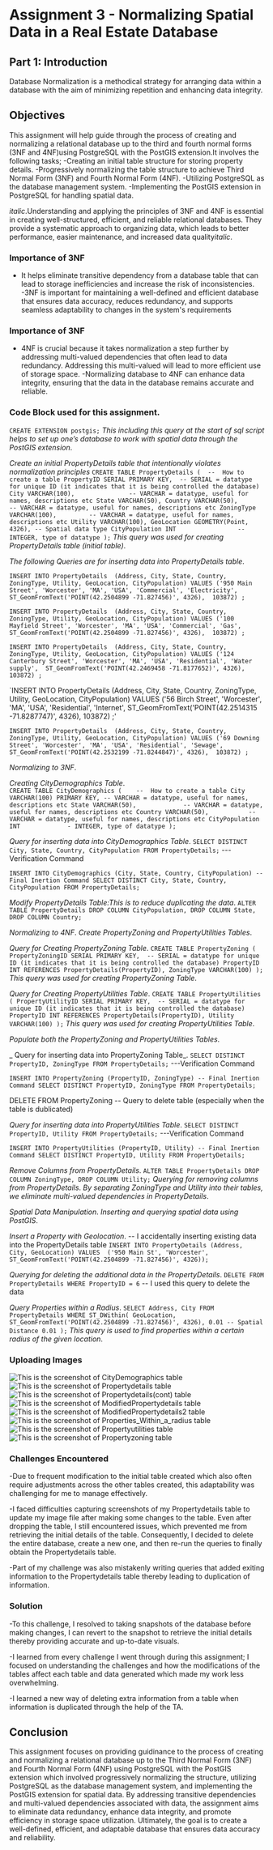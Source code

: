 # Assignment 3 - Normalizing Spatial Data in a Real Estate Database

## Part 1: Introduction
Database Normalization is a methodical strategy for arranging data within a database with the aim of minimizing repetition and enhancing data integrity.

## Objectives
This assignment will help guide through the process of creating and normalizing a relational database up to the third and fourth normal forms (3NF and 4NF)using PostgreSQL with the PostGIS extension.It involves the following tasks;
-Creating an initial table structure for storing property details.
-Progressively normalizing the table structure to achieve Third Normal Form (3NF) and Fourth Normal Form (4NF).
-Utilizing PostgreSQL as the database management system.
-Implementing the PostGIS extension in PostgreSQL for handling spatial data.

*italic*.Understanding and applying the principles of 3NF and 4NF  is essential in creating well-structured, efficient, and reliable relational databases. They provide a systematic approach to organizing data, which leads to better performance, easier maintenance, and increased data quality*italic*.

### Importance of 3NF
- It helps eliminate transitive dependency from a database table that can lead to storage inefficiencies and increase the risk of inconsistencies.
-3NF is important for maintaining a well-defined and efficient database that ensures data accuracy, reduces redundancy, and supports seamless adaptability to changes in the system's requirements

### Importance of 3NF
- 4NF is crucial because it takes normalization a step further by addressing multi-valued dependencies that often lead to data redundancy. Addressing this multi-valued will lead to more efficient use of storage space.
-Normalizing database to 4NF can enhance data integrity, ensuring that the data in the database remains accurate and reliable.

### Code Block used for this assignment.
`CREATE EXTENSION postgis;`
_This including this query at the start of sql script helps to set up one’s database to work with spatial data through the PostGIS extension_.

_Create an initial PropertyDetails table that intentionally violates normalization principles_
`CREATE TABLE PropertyDetails (  --  How to create a table
    PropertyID SERIAL PRIMARY KEY,  -- SERIAL = datatype for unique ID (it indicates that it is being controlled the database)
    City VARCHAR(100),               -- VARCHAR = datatype, useful for names, descriptions etc
    State VARCHAR(50),
    Country VARCHAR(50),             -- VARCHAR = datatype, useful for names, descriptions etc
    ZoningType VARCHAR(100),         -- VARCHAR = datatype, useful for names, descriptions etc
    Utility VARCHAR(100),
    GeoLocation GEOMETRY(Point, 4326), -- Spatial data type
    CityPopulation INT                 -- INTEGER, type of datatype
);`
_This query was used for creating PropertyDetails table (initial table)_.

_The following Queries are for inserting data into PropertyDetails table_.

`INSERT INTO PropertyDetails 
(Address, City, State, Country, ZoningType, Utility, GeoLocation, CityPopulation)
VALUES
('950 Main Street', 'Worcester', 'MA', 'USA', 'Commercial', 'Electricity', 
 ST_GeomFromText('POINT(42.2504899 -71.827456)', 4326), 
 103872)
;`

`INSERT INTO PropertyDetails 
(Address, City, State, Country, ZoningType, Utility, GeoLocation, CityPopulation)
VALUES
('100 Mayfield Street', 'Worcester', 'MA', 'USA', 'Commercial', 'Gas', 
 ST_GeomFromText('POINT(42.2504899 -71.827456)', 4326), 
 103872)
;`

`INSERT INTO PropertyDetails 
(Address, City, State, Country, ZoningType, Utility, GeoLocation, CityPopulation)
VALUES
('124 Canterbury Street', 'Worcester', 'MA', 'USA', 'Residential', 'Water supply', 
 ST_GeomFromText('POINT(42.2469458 -71.8177652)', 4326), 
 103872)
;`

`INSERT INTO PropertyDetails 
(Address, City, State, Country, ZoningType, Utility, GeoLocation, CityPopulation)
VALUES
('56 Birch Street', 'Worcester', 'MA', 'USA', 'Residential', 'Internet', 
 ST_GeomFromText('POINT(42.2514315 -71.8287747)', 4326), 
 103872)
;'

`INSERT INTO PropertyDetails 
(Address, City, State, Country, ZoningType, Utility, GeoLocation, CityPopulation)
VALUES
('69 Downing Street', 'Worcester', 'MA', 'USA', 'Residential', 'Sewage', 
 ST_GeomFromText('POINT(42.2532199 -71.8244847)', 4326), 
 103872)
;`


_Normalizing to 3NF_.

_Creating CityDemographics Table_.  
`CREATE TABLE CityDemographics (    --  How to create a table
    City VARCHAR(100) PRIMARY KEY, -- VARCHAR = datatype, useful for names, descriptions etc
    State VARCHAR(50),             -- VARCHAR = datatype, useful for names, descriptions etc
    Country VARCHAR(50),           -- VARCHAR = datatype, useful for names, descriptions etc
    CityPopulation INT             - INTEGER, type of datatype
);`

_Query for inserting data into CityDemographics Table_.
`SELECT DISTINCT City, State, Country, CityPopulation FROM PropertyDetails;` ---Verification Command

`INSERT INTO CityDemographics (City, State, Country, CityPopulation) -- Final Inertion Command
SELECT DISTINCT City, State, Country, CityPopulation FROM PropertyDetails;`

_Modify PropertyDetails Table:This is to reduce duplicating the data_.
`ALTER TABLE PropertyDetails DROP COLUMN CityPopulation, DROP COLUMN State, DROP COLUMN Country;`

_Normalizing to 4NF_.
_Create PropertyZoning and PropertyUtilities Tables_.

_Query for Creating PropertyZoning Table_.
`CREATE TABLE PropertyZoning (
    PropertyZoningID SERIAL PRIMARY KEY,  -- SERIAL = datatype for unique ID (it indicates that it is being controlled the database)
    PropertyID INT REFERENCES PropertyDetails(PropertyID),
    ZoningType VARCHAR(100)
);`
_This query was used for creating PropertyZoning Table_.

_Query for Creating PropertyUtilities Table_.
`CREATE TABLE PropertyUtilities (
    PropertyUtilityID SERIAL PRIMARY KEY,  -- SERIAL = datatype for unique ID (it indicates that it is being controlled the database)
    PropertyID INT REFERENCES PropertyDetails(PropertyID),
    Utility VARCHAR(100)
);`
_This query was used for creating PropertyUtilities Table_.


_Populate both the PropertyZoning and PropertyUtilities Tables_.

_ Query for inserting data into PropertyZoning Table_.
`SELECT DISTINCT PropertyID, ZoningType FROM PropertyDetails;` ---Verification Command


`INSERT INTO PropertyZoning (PropertyID, ZoningType) -- Final Inertion Command
SELECT DISTINCT PropertyID, ZoningType FROM PropertyDetails;`

DELETE FROM PropertyZoning -- Query to delete table (especially when the table is dublicated)

_Query for inserting data into PropertyUtilities Table_.
`SELECT DISTINCT PropertyID, Utility FROM PropertyDetails;` ---Verification Command

`INSERT INTO PropertyUtilities (PropertyID, Utility) -- Final Inertion Command
SELECT DISTINCT PropertyID, Utility FROM PropertyDetails;`

_Remove Columns from PropertyDetails_.
`ALTER TABLE PropertyDetails DROP COLUMN ZoningType, DROP COLUMN Utility;`
_Querying for removing columns from PropertyDetails_.
_By separating ZoningType and Utility into their tables, we eliminate multi-valued dependencies in PropertyDetails_.

_Spatial Data Manipulation_.
_Inserting and querying spatial data using PostGIS_.

_Insert a Property with Geolocation_. -- I accidentally inserting existing data into the PropertyDetails table
`INSERT INTO PropertyDetails (Address, City, GeoLocation) VALUES 
('950 Main St', 'Worcester', ST_GeomFromText('POINT(42.2504899 -71.827456)', 4326));`

_Querying for deleting the additional data in the PropertyDetails_.
`DELETE FROM PropertyDetails WHERE PropertyID = 6` -- I used this query to delete the data

_Query Properties within a Radius_.
`SELECT Address, City
FROM PropertyDetails
WHERE ST_DWithin(
    GeoLocation,
    ST_GeomFromText('POINT(42.2504899 -71.827456)', 4326),
    0.01 -- Spatial Distance 0.01
);`
_This query is used to find properties within a certain radius of the given location_.

### Uploading Images
![This is the screenshot of CityDemographics table](Images/CityDemographics_table.PNG)
![This is the screenshot of Propertydetails table](Images/Propertydetails_table.PNG)
![This is the screenshot of Propertydetails(cont) table](Images/Propertydetails(cont)_table.PNG)
![This is the screenshot of ModifiedPropertydetails table](Images/MordifiedPropertydetails_table.PNG)
![This is the screenshot of ModifiedPropertydetails2 table](Images/ModifiedProperydetails2_table.PNG)
![This is the screenshot of Properties_Within_a_radius table](Images/Properties_Within_a_radius_table.PNG)
![This is the screenshot of Propertyutilities table](Images/Propertyutilities_table.PNG)
![This is the screenshot of Propertyzoning table](Images/Propertyzoning_table.PNG)

### Challenges Encountered
-Due to frequent modification to the initial table created which also often require adjustments across the other tables created, this adaptability was challenging for me to manage effectively. 

-I faced difficulties capturing screenshots of my Propertydetails table to update my image file after making some changes to the table. Even after dropping the table, I still encountered issues, which prevented me from retrieving the initial details of the table. Consequently, I decided to delete the entire database, create a new one, and then re-run the queries to finally obtain the Propertydetails table.

-Part of my challenge was also mistakenly writing queries that added exiting information to the Propertydetails table thereby leading to duplication of information.


### Solution
-To this challenge, I resolved to taking snapshots of the database before making changes, I can revert to the snapshot to retrieve the initial details thereby providing accurate and up-to-date visuals.

-I learned from every challenge I went through during this assignment; I focused on understanding the challenges and how the modifications of the tables affect each table and data generated which made my work less overwhelming.

-I learned a new way of deleting extra information from a table when information is duplicated through the help of the TA.

## Conclusion
This assignment focuses on providing guidinance to the process of creating and normalizing a relational database up to the Third Normal Form (3NF) and Fourth Normal Form (4NF) using PostgreSQL with the PostGIS extension which involved progressively normalizing the structure, utilizing PostgreSQL as the database management system, and implementing the PostGIS extension for spatial data. By addressing transitive dependencies and multi-valued dependencies associated with data, the assignment aims to eliminate data redundancy, enhance data integrity, and promote efficiency in storage space utilization. Ultimately, the goal is to create a well-defined, efficient, and adaptable database that ensures data accuracy and reliability.





